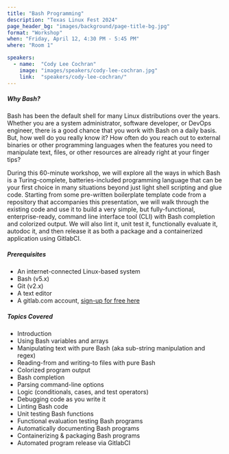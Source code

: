 ```yaml
---
title: "Bash Programming"
description: "Texas Linux Fest 2024"
page_header_bg: "images/background/page-title-bg.jpg"
format: "Workshop"
when: "Friday, April 12, 4:30 PM - 5:45 PM"
where: "Room 1"

speakers:
  - name:  "Cody Lee Cochran"
    image: "images/speakers/cody-lee-cochran.jpg"
    link:  "speakers/cody-lee-cochran/"
---
```


##### Why Bash?

Bash has been the default shell for many Linux distributions over the years.
Whether you are a system administrator, software developer, or DevOps engineer,
there is a good chance that you work with Bash on a daily basis. But, how well
do you really know it? How often do you reach out to external binaries or other
programming languages when the features you need to manipulate text, files, or
other resources are already right at your finger tips?

During this 60-minute workshop, we will explore all the ways in which Bash is a
Turing-complete, batteries-included programming language that can be your first
choice in many situations beyond just light shell scripting and glue code.
Starting from some pre-written boilerplate template code from a repository that
accompanies this presentation, we will walk through the existing code and use
it to build a very simple, but fully-functional, enterprise-ready, command line
interface tool (CLI) with Bash completion and colorized output. We will also
lint it, unit test it, functionally evaluate it, autodoc it, and then release
it as both a package and a containerized application using GitlabCI.

##### Prerequisites

* An internet-connected Linux-based system
* Bash (v5.x)
* Git (v2.x)
* A text editor
* A gitlab.com account, [sign-up for free here](https://gitlab.com/users/sign_up)

##### Topics Covered

* Introduction
* Using Bash variables and arrays
* Manipulating text with pure Bash (aka sub-string manipulation and regex)
* Reading-from and writing-to files with pure Bash
* Colorized program output
* Bash completion
* Parsing command-line options
* Logic (conditionals, cases, and test operators)
* Debugging code as you write it
* Linting Bash code
* Unit testing Bash functions
* Functional evaluation testing Bash programs
* Automatically documenting Bash programs
* Containerizing & packaging Bash programs
* Automated program release via GitlabCI

